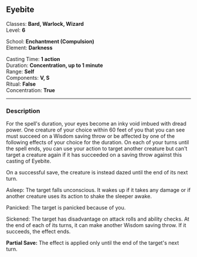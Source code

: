 ## Eyebite

Classes: **Bard, Warlock, Wizard**  
Level: **6**  

School: **Enchantment (Compulsion)**  
Element: **Darkness**  

Casting Time: **1 action**  
Duration: **Concentration, up to 1 minute**  
Range: **Self**  
Components: **V, S**  
Ritual: **False**  
Concentration: **True**  

------

### Description

For the spell's duration, your eyes become an inky void imbued with dread power. One creature of your choice within 60 feet of you that you can see must succeed on a Wisdom saving throw or be affected by one of the following effects of your choice for the duration. On each of your turns until the spell ends, you can use your action to target another creature but can't target a creature again if it has succeeded on a saving throw against this casting of Eyebite.

On a successful save, the creature is instead dazed until the end of its next turn.

Asleep: The target falls unconscious. It wakes up if it takes any damage or if another creature uses its action to shake the sleeper awake.

Panicked: The target is panicked because of you.

Sickened: The target has disadvantage on attack rolls and ability checks. At the end of each of its turns, it can make another Wisdom saving throw. If it succeeds, the effect ends.

**Partial Save:** The effect is applied only until the end of the target's next turn.